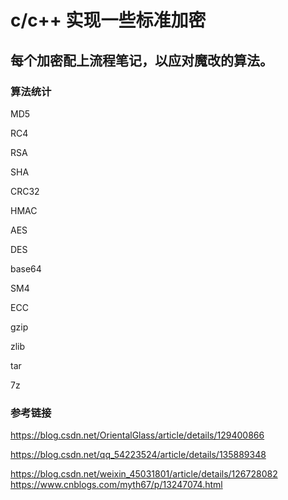 # c/c++ 实现一些标准加密

## 每个加密配上流程笔记，以应对魔改的算法。

### 算法统计
MD5

RC4

RSA

SHA

CRC32

HMAC

AES

DES

base64

SM4

ECC

gzip

zlib

tar

7z

### 参考链接
https://blog.csdn.net/OrientalGlass/article/details/129400866

https://blog.csdn.net/qq_54223524/article/details/135889348

https://blog.csdn.net/weixin_45031801/article/details/126728082
https://www.cnblogs.com/myth67/p/13247074.html
